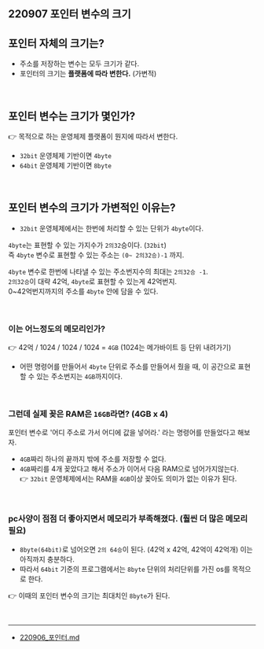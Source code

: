 ## 220907 포인터 변수의 크기  

## 포인터 자체의 크기는?
* 주소를 저장하는 변수는 모두 크기가 같다.  
* 포인터의 크기는 **플랫폼에 따라 변한다.** (가변적)  

<br/> 

## 포인터 변수는 크기가 몇인가?
👉 목적으로 하는 운영체제 플랫폼이 뭔지에 따라서 변한다.   
* `32bit` 운영체제 기반이면 `4byte`  
* `64bit` 운영체제 기반이면 `8byte`  
 
<br/> 

## 포인터 변수의 크기가 가변적인 이유는?

* `32bit` 운영체제에서는 한번에 처리할 수 있는 단위가 `4byte`이다. 

`4byte`는 표현할 수 있는 가지수가 `2의32`승이다. (`32bit`)  
즉 `4byte` 변수로 표현할 수 있는 주소는 `(0~ 2의32승)-1` 까지.

`4byte` 변수로 한번에 나타낼 수 있는 주소번지수의 최대는 `2의32승 -1`.  
`2의32승`이 대략 42억, `4byte`로 표현할 수 있는게 42억번지.  
0~42억번지까지의 주소를 `4byte` 안에 담을 수 있다.

<br/> 

### 이는 어느정도의 메모리인가?  
👉 42억 / 1024 / 1024 / 1024 = `4GB` (1024는 메가바이트 등 단위 내려가기)

* 어떤 명령어를 만들어서 `4byte` 단위로 주소를 만들어서 줬을 때, 이 공간으로 표현할 수 있는 주소번지는 `4GB`까지이다.  

<br/> 

### 그런데 실제 꽂은 RAM은 `16GB`라면? (4GB x 4) 
포인터 변수로 '어디 주소로 가서 어디에 값을 넣어라.' 라는 명령어를 만들었다고 해보자.
* `4GB`짜리 하나의 끝까지 밖에 주소를 저장할 수 없다.  
* `4GB`짜리를 4개 꽂았다고 해서 주소가 이어서 다음 RAM으로 넘어가지않는다.   
    👉 `32bit` 운영체제에서는 RAM을 `4GB`이상 꽂아도 의미가 없는 이유가 된다.

<br/> 

### pc사양이 점점 더 좋아지면서 메모리가 부족해졌다. (훨씬 더 많은 메모리 필요)  
* `8byte(64bit)`로 넘어오면 `2의 64승`이 된다. (42억 x 42억, 42억이 42억개) 이는 아직까지 충분하다.
* 따라서 `64bit` 기준의 프로그램에서는 `8byte` 단위의 처리단위를 가진 os를 목적으로 한다.

👉 이때의 포인터 변수의 크기는 최대치인 `8byte`가 된다.  

<br/>

---
* [220906_포인터.md](https://github.com/Yoo-Jeong/TIL/blob/master/C%2B%2B/220906_%ED%8F%AC%EC%9D%B8%ED%84%B0.md)



